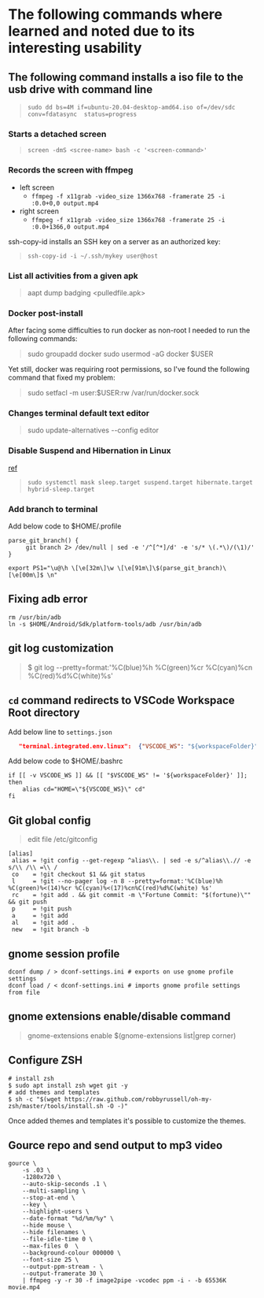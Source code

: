# The following commands where learned and noted due to its interesting usability

## The following command installs a iso file to the usb drive with command line

> ```sudo dd bs=4M if=ubuntu-20.04-desktop-amd64.iso of=/dev/sdc conv=fdatasync  status=progress```

### Starts a detached screen

>```screen -dmS <scree-name> bash -c '<screen-command>'```

### Records the screen with ffmpeg

* left screen
  * ```ffmpeg -f x11grab -video_size 1366x768 -framerate 25 -i :0.0+0,0 output.mp4```
* right screen
  * ```ffmpeg -f x11grab -video_size 1366x768 -framerate 25 -i :0.0+1366,0 output.mp4```

ssh-copy-id installs an SSH key on a server as an authorized key:
> ```ssh-copy-id -i ~/.ssh/mykey user@host```

### List all activities from a given apk

>aapt dump badging <pulledfile.apk>

### Docker post-install

After facing some difficulties to run docker as non-root I needed to run the following commands:
> sudo groupadd docker
> sudo usermod -aG docker $USER

Yet still, docker was requiring root permissions, so I've found the following command that fixed my problem:

> sudo setfacl -m user:$USER:rw /var/run/docker.sock

### Changes terminal default text editor

> sudo update-alternatives --config editor

### Disable Suspend and Hibernation in Linux

[ref](https://www.tecmint.com/disable-suspend-and-hibernation-in-linux/)  
> `sudo systemctl mask sleep.target suspend.target hibernate.target hybrid-sleep.target`

### Add branch to terminal

Add below code to $HOME/.profile

```shell
parse_git_branch() {
     git branch 2> /dev/null | sed -e '/^[^*]/d' -e 's/* \(.*\)/(\1)/'
}

export PS1="\u@\h \[\e[32m\]\w \[\e[91m\]\$(parse_git_branch)\[\e[00m\]$ \n"
```

## Fixing adb error

```shell
rm /usr/bin/adb
ln -s $HOME/Android/Sdk/platform-tools/adb /usr/bin/adb 
```

## git log customization

 > $ git log --pretty=format:'%C(blue)%h %C(green)%cr %C(cyan)%cn %C(red)%d%C(white)%s'

## `cd` command redirects to VSCode Workspace Root directory

 Add below line to `settings.json`

```json
   "terminal.integrated.env.linux":  {"VSCODE_WS": "${workspaceFolder}"}
```

Add below code to $HOME/.bashrc

```shell
if [[ -v VSCODE_WS ]] && [[ "$VSCODE_WS" != '${workspaceFolder}' ]]; then
    alias cd="HOME=\"${VSCODE_WS}\" cd"
fi
```

## Git global config

>edit file /etc/gitconfig

```
[alias]
 alias = !git config --get-regexp ^alias\\. | sed -e s/^alias\\.// -e s/\\ /\\ =\\ /
 co    = !git checkout $1 && git status
 l     = !git --no-pager log -n 8 --pretty=format:'%C(blue)%h %C(green)%<(14)%cr %C(cyan)%<(17)%cn%C(red)%d%C(white) %s'
 rc    = !git add . && git commit -m \"Fortune Commit: "$(fortune)\"" && git push
 p     = !git push
 a     = !git add
 al    = !git add .
 new   = !git branch -b 

```

## gnome session profile

```shell
dconf dump / > dconf-settings.ini # exports on use gnome profile settings
dconf load / < dconf-settings.ini # imports gnome profile settings from file
```

## gnome extensions enable/disable command

> gnome-extensions enable $(gnome-extensions list|grep corner)  

## Configure ZSH

```shell
# install zsh
$ sudo apt install zsh wget git -y
# add themes and templates
$ sh -c "$(wget https://raw.github.com/robbyrussell/oh-my-zsh/master/tools/install.sh -O -)"
```

Once added themes and templates it's possible to customize the themes.

## Gource repo and send output to mp3 video
```shell
gource \
    -s .03 \
    -1280x720 \
    --auto-skip-seconds .1 \
    --multi-sampling \
    --stop-at-end \
    --key \
    --highlight-users \
    --date-format "%d/%m/%y" \
    --hide mouse \
    --hide filenames \
    --file-idle-time 0 \
    --max-files 0  \
    --background-colour 000000 \
    --font-size 25 \
    --output-ppm-stream - \
    --output-framerate 30 \
    | ffmpeg -y -r 30 -f image2pipe -vcodec ppm -i - -b 65536K movie.mp4
```
